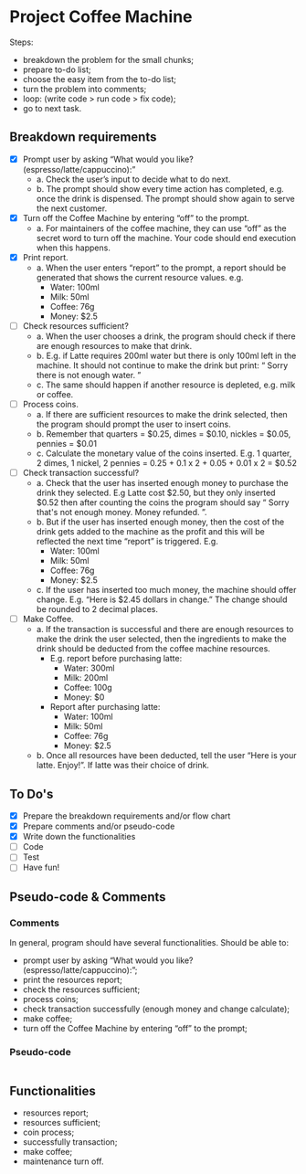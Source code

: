 # Project Coffee Machine

Steps: 
- breakdown the problem for the small chunks;
- prepare to-do list;
- choose the easy item from the to-do list;
- turn the problem into comments;
- loop: (write code > run code > fix code);
- go to next task.

## Breakdown requirements
- [x] Prompt user by asking “What would you like? (espresso/latte/cappuccino):”
  - a. Check the user’s input to decide what to do next. 
  - b. The prompt should show every time action has completed, e.g. once the drink is
  dispensed. The prompt should show again to serve the next customer.
- [x] Turn off the Coffee Machine by entering “off” to the prompt.
  - a. For maintainers of the coffee machine, they can use “off” as the secret word to turn off
  the machine. Your code should end execution when this happens.
- [x] Print report.
  - a. When the user enters “report” to the prompt, a report should be generated that shows
  the current resource values. e.g.
    - Water: 100ml
    - Milk: 50ml
    - Coffee: 76g
    - Money: $2.5
- [ ] Check resources sufficient?
  - a. When the user chooses a drink, the program should check if there are enough
  resources to make that drink.
  - b. E.g. if Latte requires 200ml water but there is only 100ml left in the machine. It should
  not continue to make the drink but print: “ Sorry there is not enough water. ”
  - c. The same should happen if another resource is depleted, e.g. milk or coffee.
- [ ] Process coins.
  - a. If there are sufficient resources to make the drink selected, then the program should
  prompt the user to insert coins.
  - b. Remember that quarters = $0.25, dimes = $0.10, nickles = $0.05, pennies = $0.01
  - c. Calculate the monetary value of the coins inserted. E.g. 1 quarter, 2 dimes, 1 nickel, 2
  pennies = 0.25 + 0.1 x 2 + 0.05 + 0.01 x 2 = $0.52
- [ ] Check transaction successful?
  - a. Check that the user has inserted enough money to purchase the drink they selected.
  E.g Latte cost $2.50, but they only inserted $0.52 then after counting the coins the
  program should say “ Sorry that's not enough money. Money refunded. ”.
  - b. But if the user has inserted enough money, then the cost of the drink gets added to the
  machine as the profit and this will be reflected the next time “report” is triggered. E.g.
    - Water: 100ml
    - Milk: 50ml
    - Coffee: 76g
    - Money: $2.5
  - c. If the user has inserted too much money, the machine should offer change.
  E.g. “Here is $2.45 dollars in change.” The change should be rounded to 2 decimal
  places.
- [ ] Make Coffee.
  - a. If the transaction is successful and there are enough resources to make the drink the
  user selected, then the ingredients to make the drink should be deducted from the
  coffee machine resources.
    - E.g. report before purchasing latte:
      - Water: 300ml
      - Milk: 200ml
      - Coffee: 100g
      - Money: $0
    - Report after purchasing latte:
      - Water: 100ml
      - Milk: 50ml
      - Coffee: 76g
      - Money: $2.5
  - b. Once all resources have been deducted, tell the user “Here is your latte. Enjoy!”. If
  latte was their choice of drink. 

## To Do's
- [x] Prepare the breakdown requirements and/or flow chart
- [x] Prepare comments and/or pseudo-code
- [x] Write down the functionalities
- [ ] Code
- [ ] Test
- [ ] Have fun!

## Pseudo-code & Comments
### Comments
In general, program should have several functionalities.
Should be able to:
- prompt user by asking “What would you like? (espresso/latte/cappuccino):”;
- print the resources report;
- check the resources sufficient;
- process coins;
- check transaction successfully (enough money and change calculate);
- make coffee;
- turn off the Coffee Machine by entering “off” to the prompt;

### Pseudo-code
```

```

## Functionalities
- resources report;
- resources sufficient;
- coin process;
- successfully transaction;
- make coffee;
- maintenance turn off.
